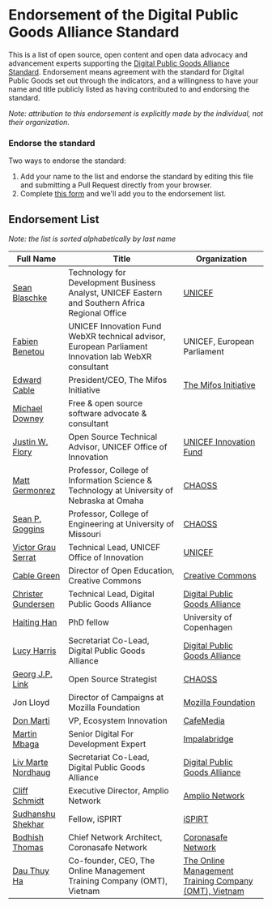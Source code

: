 # Endorsement of the Digital Public Goods Alliance Standard

This is a list of open source, open content and open data advocacy and advancement experts
supporting the [Digital Public Goods Alliance Standard](standard.md). Endorsement means agreement
with the standard for Digital Public Goods set out through the indicators, and a willingness to
have your name and title publicly listed as having contributed to and endorsing the standard.

*Note: attribution to this endorsement is explicitly made by the individual, not their organization.*

### Endorse the standard

Two ways to endorse the standard:

1. Add your name to the list and endorse the standard by editing this file and submitting a Pull Request directly from your browser.
2. Complete [this form](https://forms.gle/knVvbv4mLfxkHtFS8) and we'll add you to the endorsement list.

## Endorsement List

*Note: the list is sorted alphabetically by last name*

Full Name | Title | Organization
--- | --- | ---
[Sean Blaschke](https://github.com/seanblaschke) | Technology for Development Business Analyst, UNICEF Eastern and Southern Africa Regional Office | [UNICEF](https://www.unicef.org/)
[Fabien Benetou](https://fabien.benetou.fr) | UNICEF Innovation Fund WebXR technical advisor, European Parliament Innovation lab WebXR consultant | UNICEF, European Parliament
[Edward Cable](https://www.linkedin.com/in/edcable/) | President/CEO, The Mifos Initiative | [The Mifos Initiative](https://mifos.org)
[Michael Downey](https://floss.social/@downey) | Free & open source software advocate & consultant | 
[Justin W. Flory](https://jwf.io) | Open Source Technical Advisor, UNICEF Office of Innovation | [UNICEF Innovation Fund](https://unicefinnovationfund.org/)
[Matt Germonrez](https://github.com/germonprez) | Professor, College of Information Science & Technology at University of Nebraska at Omaha | [CHAOSS](https://chaoss.community/)
[Sean P. Goggins](https://github.com/sgoggins) | Professor, College of Engineering at University of Missouri | [CHAOSS](https://chaoss.community/)
[Victor Grau Serrat](https://github.com/lacabra) | Technical Lead, UNICEF Office of Innovation | [UNICEF](https://www.unicef.org/innovation/)
[Cable Green](https://github.com/cablegreen) | Director of Open Education, Creative Commons | [Creative Commons](https://creativecommons.org/)
[Christer Gundersen](https://github.com/christer-io) | Technical Lead, Digital Public Goods Alliance | [Digital Public Goods Alliance](https://digitalpublicgoods.net)
[Haiting Han](https://ifro.ku.dk/english/staff/staffproduction/?pure=en/persons/669864) | PhD fellow | University of Copenhagen  
[Lucy Harris](https://github.com/lucyeoh) | Secretariat Co-Lead, Digital Public Goods Alliance | [Digital Public Goods Alliance](https://digitalpublicgoods.net)
[Georg J.P. Link](https://github.com/GeorgLink) | Open Source Strategist | [CHAOSS](https://chaoss.community/)
Jon Lloyd | Director of Campaigns at Mozilla Foundation | [Mozilla Foundation](https://foundation.mozilla.org/en/)
[Don Marti](https://github.com/dmarti) | VP, Ecosystem Innovation | [CafeMedia](https://cafemedia.com/)
[Martin Mbaga](https://www.linkedin.com/in/martinmbaga)| Senior Digital For Development Expert | [Impalabridge](https://twitter.com/Impalabridge)
[Liv Marte Nordhaug](https://github.com/livmarte) | Secretariat Co-Lead, Digital Public Goods Alliance | [Digital Public Goods Alliance](https://digitalpublicgoods.net)
[Cliff Schmidt](https://www.linkedin.com/in/cliffschmidt/) | Executive Director, Amplio Network | [Amplio Network](https://www.amplio.org/)
[Sudhanshu Shekhar](https://www.linkedin.com/in/sudshekhar02/) | Fellow, iSPIRT |[iSPIRT](https://ispirt.in/)
[Bodhish Thomas](https://www.linkedin.com/in/bodhish/) | Chief Network Architect, Coronasafe Network | [Coronasafe Network](http://coronasafe.network/)
[Dau Thuy Ha](https://www.linkedin.com/in/dauthuyha/) | Co-founder, CEO, The Online Management Training Company (OMT), Vietnam | [The Online Management Training Company (OMT), Vietnam](http://omt.vn)



